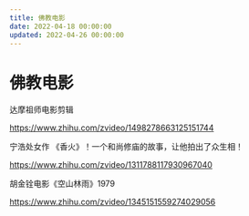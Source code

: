 ```yaml
---
title: 佛教电影
date: 2022-04-18 00:00:00
updated: 2022-04-26 00:00:00
---
```


# 佛教电影

达摩祖师电影剪辑

https://www.zhihu.com/zvideo/1498278663125151744

宁浩处女作 《香火》！一个和尚修庙的故事，让他拍出了众生相！

https://www.zhihu.com/zvideo/1311788117930967040

胡金铨电影《空山林雨》1979

https://www.zhihu.com/zvideo/1345151559274029056
